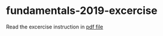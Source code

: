 # fundamentals-2019-excercise

Read the excercise instruction in [pdf file](https://github.com/android-academy-minsk/fundamentals-2019-excercise/blob/ex-1-base/Excercise%20%231%20-%20Hello%20World.pdf)
